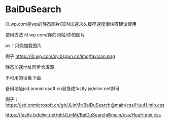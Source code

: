 # BaiDuSearch
i0.wp.com是wp的静态图片CDN加速永久缓存速度很快呀建议使用 

使用方法  i0.wp.com/你的网站/你的图片  

ps：只能加载图片

例子
https://i0.wp.com/sy.bsgun.cn/img/favicon.png

静态加速地址同步仓库源

不可用的话看下面 

备用地址jsd.onmicrosoft.cn替换成fastly.jsdelivr.net即可

例子：
https://jsd.onmicrosoft.cn/gh/JLinMr/BaiDuSearch@main/css/HuuH.min.css

https://fastly.jsdelivr.net/gh/JLinMr/BaiDuSearch@main/css/HuuH.min.css